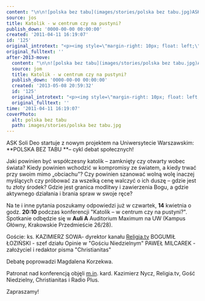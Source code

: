 ```yaml
---
content: "\n\n![polska bez tabu](images/stories/polska bez tabu.jpg)ASK Soli Deo startuje z nowym projektem na Uniwersytecie Warszawskim: **POLSKA BEZ TABU **– cykl debat społecznych!\n \n \nJaki  powinien być współczesny katolik – zamknięty czy otwarty wobec świata?  Kiedy powinien wchodzić w kompromisy ze światem, a kiedy trwać przy  swoim mimo „obciachu”? Czy powinien szanować wolną wolę inaczej  myślących czy próbować za wszelką cenę walczyć o ich duszę – gdzie jest  tu złoty środek? Gdzie jest granica modlitwy i zawierzenia Bogu, a gdzie aktywnego działania i brania spraw w swoje ręce?\n\nNa  te i inne pytania poszukamy odpowiedzi już w czwartek, **14** kwietnia  o  godz. **20:10** podczas konferencji \"Katolik – w centrum czy \nna pustyni?\". Spotkanie odbędzie się w **Auli A** Auditorium Maximum na UW (Kampus Główny, Krakowskie Przedmieście 26/28).\n\nGoście:\nks. KAZIMIERZ SOWA- dyrektor kanału [Religia.tv](http://religia.tv/)\nBOGUMIŁ ŁOZIŃSKI - szef działu Opinie w \"Gościu Niedzielnym\"\nPAWEŁ MILCAREK - założyciel i redaktor pisma \"Christianitas\"\n \nDebatę poprowadzi Magdalena Korzekwa.\n\nPatronat nad konferencją objęli [m.in](http://m.in/). kard. Kazimierz Nycz, Religia.tv, Gość Niedzielny, Christianitas i Radio Plus.\n\n\nZapraszamy!\n\n\_\n\n\n<!--CONTENT FROM OLD SERVER (jos before 2013): \n\n![polska bez tabu](images/stories/polska bez tabu.jpg)ASK Soli Deo startuje z nowym projektem na Uniwersytecie Warszawskim: **POLSKA BEZ TABU **– cykl debat społecznych!\n \n \nJaki  powinien być współczesny katolik – zamknięty czy otwarty wobec świata?  Kiedy powinien wchodzić w kompromisy ze światem, a kiedy trwać przy  swoim mimo „obciachu”? Czy powinien szanować wolną wolę inaczej  myślących czy próbować za wszelką cenę walczyć o ich duszę – gdzie jest  tu złoty środek? Gdzie jest granica modlitwy i zawierzenia Bogu, a gdzie aktywnego działania i brania spraw w swoje ręce?\n\nNa  te i inne pytania poszukamy odpowiedzi już w czwartek, **14** kwietnia  o  godz. **20:10** podczas konferencji \"Katolik – w centrum czy na pustyni?\". Spotkanie odbędzie się w **Auli A** Auditorium Maximum na UW (Kampus Główny, Krakowskie Przedmieście 26/28).\n\nGoście:\n\r\n\nks. KAZIMIERZ SOWA- dyrektor kanału [Religia.tv](http://religia.tv/)\nBOGUMIŁ ŁOZIŃSKI - szef działu Opinie w \"Gościu Niedzielnym\"\nPAWEŁ MILCAREK - założyciel i redaktor pisma \"Christianitas\"\n \nDebatę poprowadzi Magdalena Korzekwa.\n\r\nPatronat nad konferencją objęli [m.in](http://m.in/). kard. Kazimierz Nycz, Religia.tv, Gość Niedzielny, Christianitas i Radio Plus.\n\n\r\nZapraszamy!\r\n\n\_\n\n-->"
source: jos
title: Katolik - w centrum czy na pustyni?
publish_down: '0000-00-00 00:00:00'
created: '2011-04-11 16:19:07'
id: '125'
original_introtext: "<p><img style=\"margin-right: 10px; float: left;\" alt=\"polska bez tabu\" src=\"images/stories/polska bez tabu.jpg\" height=\"182\" width=\"130\" />ASK Soli Deo startuje z nowym projektem na Uniwersytecie Warszawskim: <strong>POLSKA BEZ TABU </strong>– cykl debat społecznych!<br /> <br /> <br />Jaki  powinien być współczesny katolik – zamknięty czy otwarty wobec świata?  Kiedy powinien wchodzić w kompromisy ze światem, a kiedy trwać przy  swoim mimo „obciachu”? Czy powinien szanować wolną wolę inaczej  myślących czy próbować za wszelką cenę walczyć o ich duszę – gdzie jest  tu złoty środek? Gdzie jest granica modlitwy i zawierzenia Bogu, a gdzie aktywnego działania i brania spraw w swoje ręce?<br /><br />Na  te i inne pytania poszukamy odpowiedzi już w czwartek, <strong>14</strong> kwietnia  o  godz. <strong>20:10</strong> podczas konferencji \"Katolik – w centrum czy na pustyni?\". Spotkanie odbędzie się w <strong>Auli A</strong> Auditorium Maximum na UW (Kampus Główny, Krakowskie Przedmieście 26/28).<br /><br />Goście:</p>\r\n<p>ks. KAZIMIERZ SOWA- dyrektor kanału <a target=\"_blank\" href=\"http://religia.tv/\">Religia.tv</a><br />BOGUMIŁ ŁOZIŃSKI - szef działu Opinie w \"Gościu Niedzielnym\"<br />PAWEŁ MILCAREK - założyciel i redaktor pisma \"Christianitas\"<br /> <br />Debatę poprowadzi Magdalena Korzekwa.</p>\r\n<p><br />Patronat nad konferencją objęli <a rel=\"nofollow\" target=\"_blank\" href=\"http://m.in/\">m.in</a>. kard. Kazimierz Nycz, Religia.tv, Gość Niedzielny, Christianitas i Radio Plus.<br /><br /><br /></p>\r\n<div style=\"text-align: center;\">Zapraszamy!</div>\r\n<p>\_</p>"
original_fulltext: ''
after-2013-move:
  content: "\n\n![polska bez tabu](images/stories/polska bez tabu.jpg)ASK Soli Deo startuje z nowym projektem na Uniwersytecie Warszawskim: **POLSKA BEZ TABU **– cykl debat społecznych!\n \n \nJaki  powinien być współczesny katolik – zamknięty czy otwarty wobec świata?  Kiedy powinien wchodzić w kompromisy ze światem, a kiedy trwać przy  swoim mimo „obciachu”? Czy powinien szanować wolną wolę inaczej  myślących czy próbować za wszelką cenę walczyć o ich duszę – gdzie jest  tu złoty środek? Gdzie jest granica modlitwy i zawierzenia Bogu, a gdzie aktywnego działania i brania spraw w swoje ręce?\n\nNa  te i inne pytania poszukamy odpowiedzi już w czwartek, **14** kwietnia  o  godz. **20:10** podczas konferencji \"Katolik – w centrum czy \nna pustyni?\". Spotkanie odbędzie się w **Auli A** Auditorium Maximum na UW (Kampus Główny, Krakowskie Przedmieście 26/28).\n\nGoście:\nks. KAZIMIERZ SOWA- dyrektor kanału [Religia.tv](http://religia.tv/)\nBOGUMIŁ ŁOZIŃSKI - szef działu Opinie w \"Gościu Niedzielnym\"\nPAWEŁ MILCAREK - założyciel i redaktor pisma \"Christianitas\"\n \nDebatę poprowadzi Magdalena Korzekwa.\n\nPatronat nad konferencją objęli [m.in](http://m.in/). kard. Kazimierz Nycz, Religia.tv, Gość Niedzielny, Christianitas i Radio Plus.\n\n\nZapraszamy!\n\n\_\n"
  source: jom
  title: Katolik - w centrum czy na pustyni?
  publish_down: '0000-00-00 00:00:00'
  created: '2013-05-08 20:59:32'
  id: '125'
  original_introtext: "<p><img style=\"margin-right: 10px; float: left;\" alt=\"polska bez tabu\" src=\"images/stories/polska bez tabu.jpg\" height=\"182\" width=\"130\" />ASK Soli Deo startuje z nowym projektem na Uniwersytecie Warszawskim: <strong>POLSKA BEZ TABU </strong>– cykl debat społecznych!<br /> <br /> <br />Jaki  powinien być współczesny katolik – zamknięty czy otwarty wobec świata?  Kiedy powinien wchodzić w kompromisy ze światem, a kiedy trwać przy  swoim mimo „obciachu”? Czy powinien szanować wolną wolę inaczej  myślących czy próbować za wszelką cenę walczyć o ich duszę – gdzie jest  tu złoty środek? Gdzie jest granica modlitwy i zawierzenia Bogu, a gdzie aktywnego działania i brania spraw w swoje ręce?<br /><br />Na  te i inne pytania poszukamy odpowiedzi już w czwartek, <strong>14</strong> kwietnia  o  godz. <strong>20:10</strong> podczas konferencji \"Katolik – w centrum czy \nna pustyni?\". Spotkanie odbędzie się w <strong>Auli A</strong> Auditorium Maximum na UW (Kampus Główny, Krakowskie Przedmieście 26/28).<br /><br />Goście:</p>\n<p>ks. KAZIMIERZ SOWA- dyrektor kanału <a target=\"_blank\" href=\"http://religia.tv/\">Religia.tv</a><br />BOGUMIŁ ŁOZIŃSKI - szef działu Opinie w \"Gościu Niedzielnym\"<br />PAWEŁ MILCAREK - założyciel i redaktor pisma \"Christianitas\"<br /> <br />Debatę poprowadzi Magdalena Korzekwa.</p>\n<p><br />Patronat nad konferencją objęli <a rel=\"nofollow\" target=\"_blank\" href=\"http://m.in/\">m.in</a>. kard. Kazimierz Nycz, Religia.tv, Gość Niedzielny, Christianitas i Radio Plus.<br /><br /><br /></p>\n<div style=\"text-align: center;\">Zapraszamy!</div>\n<p>\_</p>"
  original_fulltext: ''
time: '2011-04-11 16:19:07'
coverPhoto:
  alt: polska bez tabu
  path: images/stories/polska bez tabu.jpg
---
```

ASK Soli Deo startuje z nowym projektem na Uniwersytecie Warszawskim: **POLSKA BEZ TABU **– cykl debat społecznych!
 
 
Jaki  powinien być współczesny katolik – zamknięty czy otwarty wobec świata?  Kiedy powinien wchodzić w kompromisy ze światem, a kiedy trwać przy  swoim mimo „obciachu”? Czy powinien szanować wolną wolę inaczej  myślących czy próbować za wszelką cenę walczyć o ich duszę – gdzie jest  tu złoty środek? Gdzie jest granica modlitwy i zawierzenia Bogu, a gdzie aktywnego działania i brania spraw w swoje ręce?

Na  te i inne pytania poszukamy odpowiedzi już w czwartek, **14** kwietnia  o  godz. **20:10** podczas konferencji "Katolik – w centrum czy 
na pustyni?". Spotkanie odbędzie się w **Auli A** Auditorium Maximum na UW (Kampus Główny, Krakowskie Przedmieście 26/28).

Goście:
ks. KAZIMIERZ SOWA- dyrektor kanału [Religia.tv](http://religia.tv/)
BOGUMIŁ ŁOZIŃSKI - szef działu Opinie w "Gościu Niedzielnym"
PAWEŁ MILCAREK - założyciel i redaktor pisma "Christianitas"
 
Debatę poprowadzi Magdalena Korzekwa.

Patronat nad konferencją objęli [m.in](http://m.in/). kard. Kazimierz Nycz, Religia.tv, Gość Niedzielny, Christianitas i Radio Plus.


Zapraszamy!

 


<!--CONTENT FROM OLD SERVER (jos before 2013): 

ASK Soli Deo startuje z nowym projektem na Uniwersytecie Warszawskim: **POLSKA BEZ TABU **– cykl debat społecznych!
 
 
Jaki  powinien być współczesny katolik – zamknięty czy otwarty wobec świata?  Kiedy powinien wchodzić w kompromisy ze światem, a kiedy trwać przy  swoim mimo „obciachu”? Czy powinien szanować wolną wolę inaczej  myślących czy próbować za wszelką cenę walczyć o ich duszę – gdzie jest  tu złoty środek? Gdzie jest granica modlitwy i zawierzenia Bogu, a gdzie aktywnego działania i brania spraw w swoje ręce?

Na  te i inne pytania poszukamy odpowiedzi już w czwartek, **14** kwietnia  o  godz. **20:10** podczas konferencji "Katolik – w centrum czy na pustyni?". Spotkanie odbędzie się w **Auli A** Auditorium Maximum na UW (Kampus Główny, Krakowskie Przedmieście 26/28).

Goście:


ks. KAZIMIERZ SOWA- dyrektor kanału [Religia.tv](http://religia.tv/)
BOGUMIŁ ŁOZIŃSKI - szef działu Opinie w "Gościu Niedzielnym"
PAWEŁ MILCAREK - założyciel i redaktor pisma "Christianitas"
 
Debatę poprowadzi Magdalena Korzekwa.

Patronat nad konferencją objęli [m.in](http://m.in/). kard. Kazimierz Nycz, Religia.tv, Gość Niedzielny, Christianitas i Radio Plus.


Zapraszamy!

 

-->

<!--{{json:{"created_date":"2011-04-11 16:19:07","publish_down":"0000-00-00 00:00:00","id":"125"}}}-->